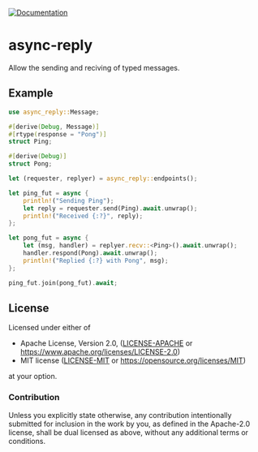 [![Documentation](https://docs.rs/async-reply/badge.svg)](https://docs.rs/async-reply)

# async-reply

Allow the sending and reciving of typed messages.

## Example
```rust
use async_reply::Message;

#[derive(Debug, Message)]
#[rtype(response = "Pong")]
struct Ping;

#[derive(Debug)]
struct Pong;

let (requester, replyer) = async_reply::endpoints();

let ping_fut = async {
    println!("Sending Ping");
    let reply = requester.send(Ping).await.unwrap();
    println!("Received {:?}", reply);
};

let pong_fut = async {
    let (msg, handler) = replyer.recv::<Ping>().await.unwrap();
    handler.respond(Pong).await.unwrap();
    println!("Replied {:?} with Pong", msg);
};

ping_fut.join(pong_fut).await;
```

## License

Licensed under either of

 * Apache License, Version 2.0, ([LICENSE-APACHE](LICENSE-APACHE) or https://www.apache.org/licenses/LICENSE-2.0)
 * MIT license ([LICENSE-MIT](LICENSE-MIT) or https://opensource.org/licenses/MIT)

at your option.

### Contribution

Unless you explicitly state otherwise, any contribution intentionally
submitted for inclusion in the work by you, as defined in the
Apache-2.0 license, shall be dual licensed as above, without any
additional terms or conditions.
